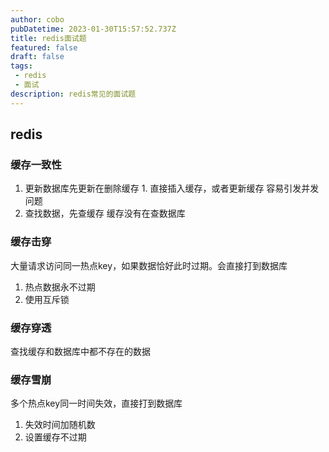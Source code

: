 ```yaml
---
author: cobo
pubDatetime: 2023-01-30T15:57:52.737Z
title: redis面试题
featured: false
draft: false
tags:
 - redis
 - 面试
description: redis常见的面试题
---
```

## redis
### 缓存一致性
1. 更新数据库先更新在删除缓存
		1. 直接插入缓存，或者更新缓存 容易引发并发问题
1. 查找数据，先查缓存 缓存没有在查数据库
### 缓存击穿
大量请求访问同一热点key，如果数据恰好此时过期。会直接打到数据库
1. 热点数据永不过期
2. 使用互斥锁

### 缓存穿透
查找缓存和数据库中都不存在的数据
### 缓存雪崩
多个热点key同一时间失效，直接打到数据库
1. 失效时间加随机数
2. 设置缓存不过期
